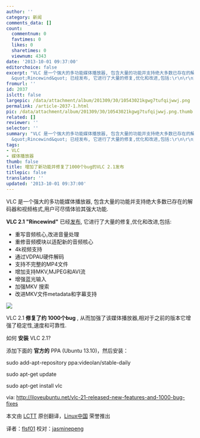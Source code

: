 ```yaml
---
author: ''
category: 新闻
comments_data: []
count:
  commentnum: 0
  favtimes: 0
  likes: 0
  sharetimes: 0
  viewnum: 4343
date: '2013-10-01 09:37:00'
editorchoice: false
excerpt: "VLC 是一个强大的多功能媒体播放器, 包含大量的功能并支持绝大多数已存在的解码器和视频格式,用户可尽情体验其强大功能.\r\nVLC 2.1
  &quot;Rincewind&quot; 已经发布, 它进行了大量的修复,优化和改进,包括:\r\n\r\n重写音频核心,改进音  ..."
fromurl: ''
id: 2037
islctt: false
largepic: /data/attachment/album/201309/30/10543021kgwg7tufqijwwj.png
permalink: /article-2037-1.html
pic: /data/attachment/album/201309/30/10543021kgwg7tufqijwwj.png.thumb.jpg
related: []
reviewer: ''
selector: ''
summary: "VLC 是一个强大的多功能媒体播放器, 包含大量的功能并支持绝大多数已存在的解码器和视频格式,用户可尽情体验其强大功能.\r\nVLC 2.1
  &quot;Rincewind&quot; 已经发布, 它进行了大量的修复,优化和改进,包括:\r\n\r\n重写音频核心,改进音  ..."
tags:
- VLC
- 媒体播放器
thumb: false
title: 增加了新功能并修复了1000个bug的VLC 2.1发布
titlepic: false
translator: ''
updated: '2013-10-01 09:37:00'
---
```


VLC 是一个强大的多功能媒体播放器, 包含大量的功能并支持绝大多数已存在的解码器和视频格式,用户可尽情体验其强大功能.


**VLC 2.1 "Rincewind"** 已经[发布](http://www.videolan.org/vlc/releases/2.1.0.html), 它进行了大量的修复,优化和改进,包括:


* 重写音频核心,改进音量处理
* 重修音频模块以适配新的音频核心
* 4k视频支持
* 通过VDPAU硬件解码
* 支持不完整的MP4文件
* 增加支持MKV,MJPEG和AVI流
* 增强蓝光输入
* 加强MKV 搜索
* 改进MKV文件metadata和字幕支持


 


[![](/data/attachment/album/201309/30/10543021kgwg7tufqijwwj.png)](https://img.linux.net.cn/data/attachment/album/201309/30/10543021kgwg7tufqijwwj.png)


VLC 2.1 **修复了约 1000个bug** , 从而加强了该媒体播放器,相对于之前的版本它增强了稳定性,速度和可靠性.


如何 **安装** VLC 2.1?


添加下面的 **官方的** PPA (Ubuntu 13.10)，然后安装：


sudo add-apt-repository ppa:videolan/stable-daily


sudo apt-get update


sudo apt-get install vlc


 


via: <http://iloveubuntu.net/vlc-21-released-new-features-and-1000-bug-fixes>


本文由 [LCTT](https://github.com/LCTT/TranslateProject) 原创翻译，[Linux中国](http://linux.cn/portal.php) 荣誉推出


译者：[flsf01](http://linux.cn/space/flsf01) 校对：[jasminepeng](http://linux.cn/space/jasminepeng)
